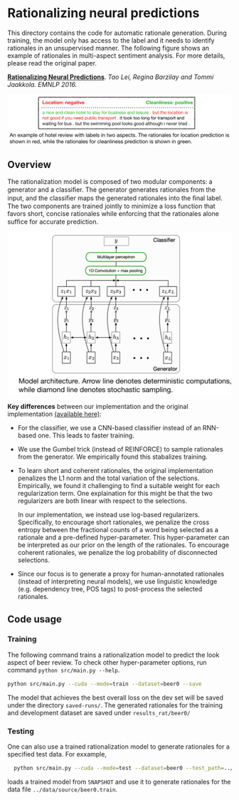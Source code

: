# Rationalizing neural predictions

This directory contains the code for automatic rationale generation. During training, the model only has access to the label and it needs to identify rationales in an unsupervised manner. The following figure shows an example of rationales in multi-aspect sentiment analysis. For more details, please read the original paper.

[**Rationalizing Neural Predictions**](https://arxiv.org/pdf/1606.04155.pdf). *Tao Lei, Regina Barzilay and Tommi Jaakkola. EMNLP 2016.*

<p align="center">
  <img src="../assets/rationale_example.png" alt="drawing" width="800"/>
</p>



## Overview

The rationalization model is composed of two modular components: a generator and a classiﬁer. The generator generates rationales from the input, and the classiﬁer maps the generated rationales into the ﬁnal label. The two components are trained jointly to minimize a loss function that favors short, concise rationales while enforcing that the rationales alone sufﬁce for accurate prediction.

<p align="center">
<img src="../assets/rationale_model.png" alt="drawing" width="600" class="center"/>
</p>

**Key differences** between our implementation and the original implementation [(available here)](https://github.com/taolei87/rcnn/tree/master/code/rationale):
+ For the classifier, we use a CNN-based classifier instead of an RNN-based one. This leads to faster training.
+ We use the Gumbel trick (instead of REINFORCE) to sample rationales from the generator. We empirically found this stabalizes training.
+ To learn short and coherent rationales, the original implementation penalizes the L1 norm and the total variation of the selections. Empirically, we found it challenging to find a suitable weight for each regularization term. One explaination for this might be that the two regularizers are both linear with respect to the selections. 

  In our implementation, we instead use log-based regularizers. Specifically, to encourage short rationales, we penalize the cross entropy between the fractional counts of a word being selected as a rationale and a pre-defined hyper-parameter. This hyper-parameter can be interpreted as our prior on the length of the rationales. To encourage coherent rationales, we penalize the log probability of disconnected selections.
+ Since our focus is to generate a proxy for human-annotated rationales (instead of interpreting neural models), we use linguistic knowledge (e.g. dependency tree, POS tags) to post-process the selected rationales.

## Code usage
### Training
The following command trains a rationalization model to predict the look aspect of beer review. To check other hyper-parameter options, run command `python src/main.py --help`. 

```bash
python src/main.py --cuda --mode=train --dataset=beer0 --save
```

The model that achieves the best overall loss on the  dev set will be saved under the directory `saved-runs/`. The generated rationales for the training and development dataset are saved under `results_rat/beer0/`



### Testing
One can also use a trained rationalization model to generate rationales for a specified test data. For exxample, 
```bash
  python src/main.py --cuda --mode=test --dataset=beer0 --test_path=../data/source/beer0.train --snapshot=$SNAPSHOT
```
loads a trained model from `SNAPSHOT` and use it to generate rationales for the data file `../data/source/beer0.train`.
